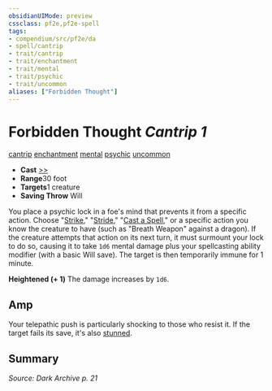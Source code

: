 ```yaml
---
obsidianUIMode: preview
cssclass: pf2e,pf2e-spell
tags:
- compendium/src/pf2e/da
- spell/cantrip
- trait/cantrip
- trait/enchantment
- trait/mental
- trait/psychic
- trait/uncommon
aliases: ["Forbidden Thought"]
---
```

# Forbidden Thought *Cantrip 1*   
[cantrip](../../Rules/traits/cantrip.md)  [enchantment](../../Rules/traits/enchantment.md)  [mental](../../Rules/traits/mental.md)  [psychic](../../Rules/traits/psychic-da.md)  [uncommon](../../Rules/traits/uncommon.md)  

- **Cast** [>>](../../Rules/core-rulebook/chapter-9-playing-the-game.md#Actions "Two-Action") 
- **Range**30 foot
- **Targets**1 creature
- **Saving Throw** Will

You place a psychic lock in a foe's mind that prevents it from a specific action. Choose "[Strike](../../Rules/actions/strike.md)," "[Stride](../../Rules/actions/stride.md)," "[Cast a Spell](../../Rules/actions/cast-a-spell.md)," or a specific action you know the creature to have (such as "Breath Weapon" against a dragon). If the creature attempts that action on its next turn, it must surmount your lock to do so, causing it to take `1d6` mental damage plus your spellcasting ability modifier (with a basic Will save). The target is then temporarily immune for 1 minute.

**Heightened (+ 1)** The damage increases by `1d6`.

## Amp

Your telepathic push is particularly shocking to those who resist it. If the target fails its save, it's also [stunned](../../Rules/conditions.md#Stunned).

## Summary

*Source: Dark Archive p. 21*